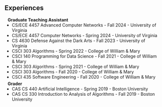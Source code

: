 ## Experiences

<h4 style="margin:0 10px 0;">Graduate Teaching Assistant</h4>

<ul style="margin:0 0 5px;">
  <li><autocolor>CS/ECE 4457 Advanced Computer Networks - Fall 2024 - University of Virginia</autocolor></li>
  <li><autocolor>CS/ECE 4457 Computer Networks - Spring 2024 - University of Virginia</autocolor></li>
  <li><autocolor>CS 4630 Defense Against the Dark Arts - Fall 2023 - University of Virginia</autocolor></li>
  <li><autocolor>CSCI 303 Algorithms - Spring 2022 - College of William & Mary</autocolor></li>
  <li><autocolor>CSCI 140 Programming for Data Science - Fall 2021 - College of William & Mary</autocolor></li>
  <li><autocolor>CSCI 303 Algorithms - Spring 2021 - College of William & Mary</autocolor></li>
  <li><autocolor>CSCI 303 Algorithms - Fall 2020 - College of William & Mary</autocolor></li>
  <li><autocolor>CSCI 435 Software Engineering - Fall 2020 - College of William & Mary</autocolor></li>
</ul>

<h4 style="margin:0 10px 0;">Grader</h4>

<ul style="margin:0 0 20px;">
  <li><autocolor>CAS CS 440 Artificial Intelligence - Spring 2019 - Boston University</autocolor></li>
  <li><autocolor>CAS CS 330 Introduction to Analysis of Algorithms - Fall 2019 - Boston University</autocolor></li>
</ul>
